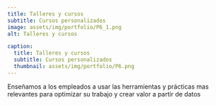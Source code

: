 ```yaml
---
title: Talleres y cursos
subtitle: Cursos personalizados
image: assets/img/portfolio/P6_1.png
alt: Talleres y cursos

caption:
  title: Talleres y cursos
  subtitle: Cursos personalizados
  thumbnail: assets/img/portfolio/P6.png
---
```

Enseñamos a los empleados a usar las herramientas y prácticas mas relevantes para optimizar su trabajo y crear valor a partir de datos 
